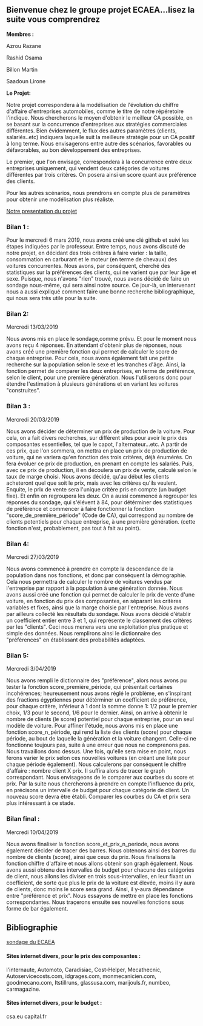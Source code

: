 ## Bienvenue chez le groupe projet ECAEA...lisez la suite vous comprendrez

**Membres :**

Azrou Razane

Rashid Osama

Billon Martin

Saadoun Lirone

**Le Projet:**

Notre projet correspondera à la modélisation de l'évolution du chiffre d'affaire d'entreprises automobiles, comme le titre de notre répéretoire l'indique.
Nous chercherons le moyen d'obtenir le meilleur CA possible, en se basant sur la concurrence d'entreprises aux stratégies commerciales différentes.
Bien évidemment, le flux des autres paramètres (clients, salariés..etc) indiquera laquelle suit la meilleure stratégie pour un CA positif à long terme.
Nous envisagerons entre autre des scénarios, favorables ou défavorables, au bon développement des entreprises.

Le premier, que l'on envisage, correspondera à la concurrence entre deux entreprises uniquement, qui vendent deux catégories de voitures différentes par trois critères.
On posera ainsi un score quant aux préférence des clients.

Pour les autres scénarios, nous prendrons en compte plus de paramètres pour obtenir une modélisation plus réaliste.

[Notre presentation du projet](ARE.pdf)

### Bilan 1 : 
Pour le mercredi 6 mars 2019, nous avons créé une clé github et suivi les étapes indiquées par le professeur. 
Entre temps, nous avons discuté de notre projet, en décidant des trois critères à faire varier : la taille, consommation en carburant et le moteur (en terme de chevaux) des voitures concurrentes. Nous avons, par conséquent, cherché des statistiques sur la préférences des clients, qui ne varient que par leur âge et sexe. Puisque, nous n'avons "rien" trouvé, nous avons décidé de faire un sondage nous-même, qui sera ainsi notre source.
Ce jour-là, un intervenant nous a aussi expliqué comment faire une bonne recherche bibliographique, qui nous sera très utile pour la suite.

### Bilan 2:
Mercredi 13/03/2019

Nous avons mis en place le sondage,comme prévu. Et pour le moment nous avons reçu 4 réponses.
En attendant d'obtenir plus de réponses, nous avons créé une première fonction qui permet de calculer le score de chaque entreprise. Pour cela, nous avons également fait une petite recherche sur la population selon le sexe et les tranches d'âge. 
Ainsi, la fonction permet de comparer les deux entreprises, en terme de préférence, selon le client, pour une première génération.
Nous l'utiliserons donc pour étendre l'estimation à plusieurs générations et en variant les voitures "construites".

### Bilan 3 :
Mercredi 20/03/2019

Nous avons décider de déterminer un prix de production de la voiture. Pour cela, on a fait divers recherches, sur différent sites pour avoir le prix des composantes essentielles, tel que le capot, l'alternateur...etc. A partir de ces prix, que l'on sommera, on mettra en place un prix de production de voiture, qui ne variera qu'en fonction des trois critères, déjà énumérés. On fera évoluer ce prix de production, en prenant en compte les salariés.
Puis, avec ce prix de production, il en découlera un prix de vente, calculé selon le taux de marge choisi.
Nous avons décidé, qu'au début les clients acheteront quel que soit le prix, mais avec les critères qu'ils veulent. Enquite, le prix de vente sera l'unique critère pris en compte (un budget fixe). Et enfin on regroupera les deux. 
On a aussi commencé à regrouper les réponses du sondage, qui s'élévent à 84, pour détérminer des statistiques de préférence et commencer à faire fonctionner la fonction "score_de_première_période" (Code de CA), qui correspond au nombre de clients potentiels pour chaque entreprise, à une première génération. (cette fonction n'est, probablement, pas tout à fait au point).


### Bilan 4:
Mercredi 27/03/2019

Nous avons commencé à prendre en compte la descendance de la population dans nos fonctions, et donc par conséquent la démographie. Cela nous permettra de calculer le nombre de voitures vendus par l'entreprise par rapport à la population à une génération donnée. 
Nous avons aussi créé une fonction qui permet de calculer le prix de vente d'une voiture, en fonction du prix des composantes, en séparant les critères variables et fixes, ainsi que la marge choisie par l'entreprise.
Nous avons par ailleurs collecté les résultats du sondage. Nous avons décidé d'établir un coefficient entier entre 3 et 1, qui représente le classement des critères par les "clients". Ceci nous menera vers une exploitation plus pratique et simple des données. Nous remplirons ainsi le dictionnaire des "préférences" en établissant des probabilités adaptées.

### Bilan 5:
Mercredi 3/04/2019

Nous avons rempli le dictionnaire des "préférence", alors nous avons pu tester la fonction score_première_période, qui présentait
certaines incohérences; heureusement nous avons réglé le problème, en s'inspirant des fractions égyptiennes pour détérminer un coefficient de préférence, pour chaque critère, inférieur à 1 dont la somme donne 1: 1/2 pour le premier choix, 1/3 pour le second, 1/6 pour le dernier. Ainsi, on arrive à obtenir le nombre de clients (le score) potentiel pour chaque entreprise, pour un seul modèle de voiture. Pour affiner l'étude, nous avons mis en place une fonction score_n_période, qui rend la liste des clients (score) pour chaque période, au bout de laquelle la génération et la voiture changent. Celle-ci ne fonctionne toujours pas, suite à une erreur que nous ne comprenons pas. Nous travaillons donc dessus. Une fois, qu'elle sera mise en point, nous ferons varier le prix selon ces nouvelles voitures (en créant une liste pour chaque période également). Nous calculerons par conséquent le chiffre d'affaire : nombre client X prix. Il suffira alors de tracer le graph correspondant. Nous envisageons de le comparer aux courbes du score et prix.
Par la suite nous chercherons à prendre en compte l'influence du prix, en précisons un intervalle de budget pour chaque catégorie de client. Un nouveau score devra être établi. Comparer les courbes du CA et prix sera plus intéressant à ce stade. 

### Bilan final :
Mercredi 10/04/2019

Nous avons finaliser la fonction score_et_prix_n_periode, nous avons également décider de tracer des barres. Nous obtenons ainsi des barres du nombre de clients (score), ainsi que ceux du prix. Nous finalisons la fonction chiffre d'affaire et nous allons obtenir son graph également. 
Nous avons aussi obtenu des intervalles de budget pour chacune des catégories de client, nous allons les diviser en trois sous-intervalles, en leur fixant un coefficient, de sorte que plus le prix de la voiture est élevée, moins il y aura de clients, donc moins le score sera grand. Ainsi, il y-aura dépendance entre "préférence et prix". Nous essayons de mettre en place les fonctions correspondantes. Nous traçerons ensuite ses nouvelles fonctions sous forme de bar également.

## Bibliographie

[sondage du ECAEA](sondage.pdf)

#### Sites internet divers, pour le prix des composantes : 
l'internaute, Automoto, Caradisiac, Cost-Helper, Mecathecnic, Autoservicecosts.com, idgrages.com, monmecanicien.com, goodmecano.com, Itstillruns, glassusa.com, marijouls.fr, numbeo, carmagazine. 

#### Sites internet divers, pour le budget :
csa.eu
capital.fr


